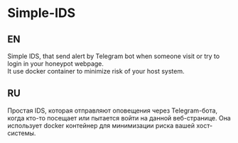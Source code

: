 # Simple-IDS  
## EN  
Simple IDS, that send alert by Telegram bot when someone visit or try to login in your honeypot webpage.   
It use docker container to minimize risk of your host system.   
   
## RU   
Простая IDS, которая отправляют оповещения через Telegram-бота, когда кто-то посещает или пытается войти на данной веб-странице.
Она использует docker контейнер для минимизации риска вашей хост-системы.
